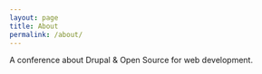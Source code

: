 ```yaml
---
layout: page
title: About
permalink: /about/
---
```


A conference about Drupal & Open Source for web development.
